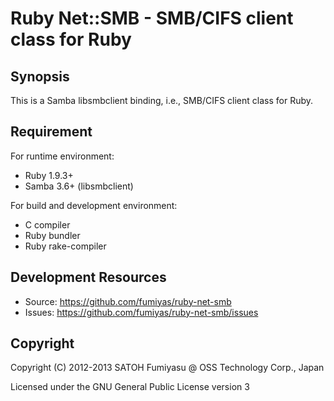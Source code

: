 Ruby Net::SMB - SMB/CIFS client class for Ruby
======================================================================

Synopsis
----------------------------------------------------------------------

This is a Samba libsmbclient binding, i.e., SMB/CIFS client class
for Ruby.

Requirement
----------------------------------------------------------------------

For runtime environment:

  * Ruby 1.9.3+
  * Samba 3.6+ (libsmbclient)

For build and development environment:

  * C compiler
  * Ruby bundler
  * Ruby rake-compiler

Development Resources
----------------------------------------------------------------------

  * Source: https://github.com/fumiyas/ruby-net-smb
  * Issues: https://github.com/fumiyas/ruby-net-smb/issues

Copyright
----------------------------------------------------------------------

Copyright (C) 2012-2013 SATOH Fumiyasu @ OSS Technology Corp., Japan

Licensed under the GNU General Public License version 3

